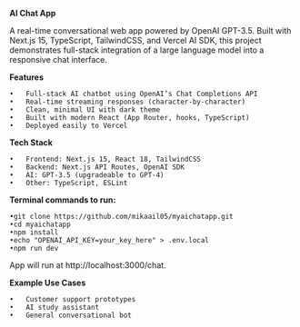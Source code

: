 **AI Chat App**

A real-time conversational web app powered by OpenAI GPT-3.5. Built with Next.js 15, TypeScript, TailwindCSS, and Vercel AI SDK, this project demonstrates full-stack integration of a large language model into a responsive chat interface.

**Features**

	•	Full-stack AI chatbot using OpenAI’s Chat Completions API
	•	Real-time streaming responses (character-by-character)
	•	Clean, minimal UI with dark theme
	•	Built with modern React (App Router, hooks, TypeScript)
	•	Deployed easily to Vercel

**Tech Stack**

	•	Frontend: Next.js 15, React 18, TailwindCSS
	•	Backend: Next.js API Routes, OpenAI SDK
	•	AI: GPT-3.5 (upgradeable to GPT-4)
	•	Other: TypeScript, ESLint

**Terminal commands to run:**

 	•git clone https://github.com/mikaail05/myaichatapp.git
  	•cd myaichatapp
  	•npm install
  	•echo "OPENAI_API_KEY=your_key_here" > .env.local
  	•npm run dev
  
App will run at http://localhost:3000/chat.

**Example Use Cases**

	•	Customer support prototypes
	•	AI study assistant
	•	General conversational bot





